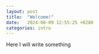 ```yaml
---
layout: post
title:  "Welcome!"
date:   2024-06-09 12:55:25 +0200
categories: intro
---
```

Here I will write something